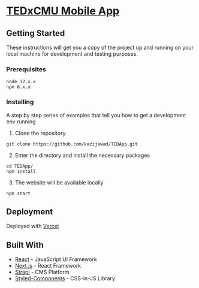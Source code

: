 # [TEDxCMU Mobile App](https://tedxcmu.app/)

## Getting Started

These instructions will get you a copy of the project up and running on your local machine for development and testing purposes.

### Prerequisites

```
node 12.x.x
npm 6.x.x
```

### Installing

A step by step series of examples that tell you how to get a development env running

1. Clone the repository
```
git clone https://github.com/kazijawad/TEDApp.git
```

2. Enter the directory and install the necessary packages
```
cd TEDApp/
npm install
```

3. The website will be available locally
```
npm start
```

## Deployment

Deployed with [Vercel](https://vercel.com)

## Built With

* [React](http://www.reactjs.com) - JavaScript UI Framework
* [Next.js](https://nextjs.org/) - React Framework
* [Strapi](https://strapi.io/) - CMS Platform
* [Styled-Components](https://styled-components.com/) - CSS-in-JS Library
